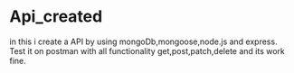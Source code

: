 # Api_created
in this i create a API by using mongoDb,mongoose,node.js and express. 
Test it on postman with all functionality get,post,patch,delete and its work fine.
